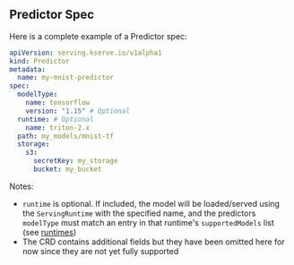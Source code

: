 ## Predictor Spec

Here is a complete example of a Predictor spec:

```yaml
apiVersion: serving.kserve.io/v1alpha1
kind: Predictor
metadata:
  name: my-mnist-predictor
spec:
  modelType:
    name: tensorflow
    version: "1.15" # Optional
  runtime: # Optional
    name: triton-2.x
  path: my_models/mnist-tf
  storage:
    s3:
      secretKey: my_storage
      bucket: my_bucket
```

Notes:

- `runtime` is optional. If included, the model will be loaded/served using the `ServingRuntime` with the specified name, and the predictors `modelType` must match an entry in that runtime's `supportedModels` list (see [runtimes](../runtimes.md))
- The CRD contains additional fields but they have been omitted here for now since they are not yet fully supported
